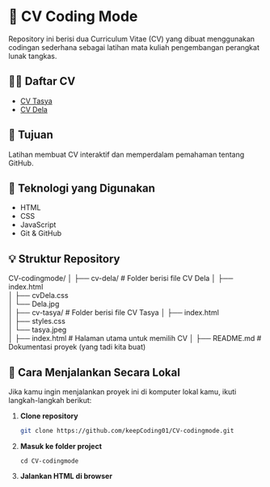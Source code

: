 # 🌟 CV Coding Mode

Repository ini berisi dua Curriculum Vitae (CV) yang dibuat menggunakan codingan sederhana sebagai latihan mata kuliah pengembangan perangkat lunak tangkas.

## 👩‍💻 Daftar CV
- [CV Tasya](https://keepcoding01.github.io/CV-codingmode/cv-tasya/index.html)
- [CV Dela](https://keepcoding01.github.io/CV-codingmode/cv-dela/index.html)

## 🎯 Tujuan
Latihan membuat CV interaktif dan memperdalam pemahaman tentang GitHub.

## 🚀 Teknologi yang Digunakan
- HTML
- CSS
- JavaScript 
- Git & GitHub

## 💡 Struktur Repository

CV-codingmode/
│
├── cv-dela/                # Folder berisi file CV Dela
│   ├── index.html          
│   ├── cvDela.css           
│   └── Dela.jpg                 
│
├── cv-tasya/               # Folder berisi file CV Tasya
│   ├── index.html          
│   ├── styles.css           
│   └── tasya.jpeg                 
│
├── index.html              # Halaman utama untuk memilih CV
│
├── README.md               # Dokumentasi proyek (yang tadi kita buat)


## 🧪 Cara Menjalankan Secara Lokal

Jika kamu ingin menjalankan proyek ini di komputer lokal kamu, ikuti langkah-langkah berikut:

1. **Clone repository**
   ```bash
   git clone https://github.com/keepCoding01/CV-codingmode.git
2. **Masuk ke folder project**
   ```
   cd CV-codingmode
3. **Jalankan HTML di browser**


